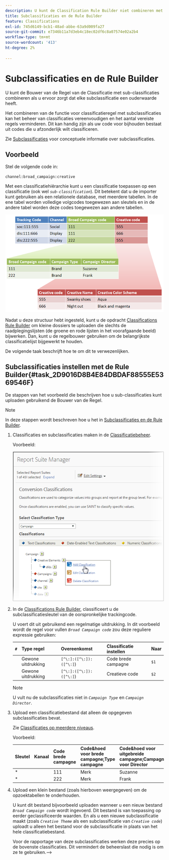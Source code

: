 ```yaml
---
description: U kunt de Classification Rule Builder niet combineren met subclassificaties.
title: Subclassificaties en de Rule Builder
feature: Classifications
exl-id: 745d6149-bcb1-48ad-abbe-63a9d009fa27
source-git-commit: e7346b11a7d3eb4c18ec02df6c8a07574e02a2b4
workflow-type: tm+mt
source-wordcount: '413'
ht-degree: 2%

---
```


# Subclassificaties en de Rule Builder

U kunt de Bouwer van de Regel van de Classificatie met sub-classificaties combineren als u ervoor zorgt dat elke subclassificatie een ouderwaarde heeft.

Het combineren van de functie voor classificatieregel met subclassificaties kan het beheer van classificaties vereenvoudigen en het aantal vereiste regels verminderen. Dit kan handig zijn als uw code voor bijhouden bestaat uit codes die u afzonderlijk wilt classificeren.

Zie [Subclassificaties](/help/components/classifications/c-sub-classifications.md) voor conceptuele informatie over subclassificaties.

## Voorbeeld

Stel de volgende code in:

`channel:broad_campaign:creative`

Met een classificatiehiërarchie kunt u een classificatie toepassen op een classificatie (ook wel *`sub-classification`*). Dit betekent dat u de importer kunt gebruiken als een relationele database, met meerdere tabellen. In de ene tabel worden volledige volgcodes toegewezen aan sleutels en in de andere tabel worden deze codes toegewezen aan andere tabellen.

![](assets/sub_class_table.png)

Nadat u deze structuur hebt ingesteld, kunt u de opdracht [Classifications Rule Builder](/help/components/classifications/crb/classification-rule-builder.md) om kleine dossiers te uploaden die slechts de raadplegingslijsten (de groene en rode lijsten in het voorafgaande beeld) bijwerken. Dan, kunt u de regelbouwer gebruiken om de belangrijkste classificatielijst bijgewerkt te houden.

De volgende taak beschrijft hoe te om dit te verwezenlijken.

## Subclassificaties instellen met de Rule Builder{#task_2D9016D8B4E84DBDAF88555E5369546F}

De stappen van het voorbeeld die beschrijven hoe u sub-classificaties kunt uploaden gebruikend de Bouwer van de Regel.

>[!NOTE]
>
>In deze stappen wordt beschreven hoe u het in [Subclassificaties en de Rule Builder](/help/components/classifications/crb/sub-classification-rule-builder.md).

1. Classificaties en subclassificaties maken in de [Classificatiebeheer](https://experienceleague.adobe.com/docs/analytics/components/classifications/c-classifications.html).

   Voorbeeld:

   ![Stapinfo](/help/admin/admin/assets/sub_class_create.png)

1. In de [Classifications Rule Builder](/help/components/classifications/crb/classification-rule-builder.md), classificeert u de subclassificatiesleutel van de oorspronkelijke trackingcode.

   U voert dit uit gebruikend een regelmatige uitdrukking. In dit voorbeeld wordt de regel voor vullen *`Broad Campaign code`* zou deze reguliere expressie gebruiken:

   | `#` | Type regel | Overeenkomst | Classificatie instellen | Naar |
   |---|---|---|---|---|
   |  | Gewone uitdrukking | `[^\:]:([^\:]):([^\:]`) | Code brede campagne | `$1` |
   |  | Gewone uitdrukking | `[^\:]:([^\:]):([^\:]`) | Creatieve code | `$2` |

   >[!NOTE]
   >
   >U vult nu de subclassificaties niet in *`Campaign Type`* en *`Campaign Director`*.

1. Upload een classificatiebestand dat alleen de opgegeven subclassificaties bevat.

   Zie [Classificaties op meerdere niveaus](/help/components/classifications/c-sub-classifications.md).

   Voorbeeld:

   | Sleutel | Kanaal | Code brede campagne | Code&amp;hoed voor brede campagne;Type campagne | Code&amp;hoed voor uitgebreide campagne;Campagne voor Director | ... |
   |---|---|---|---|---|---|
   | &#42; |  | 111 | Merk | Suzanne |  |
   | &#42; |  | 222 | Merk | Frank |  |

1. Upload een klein bestand (zoals hierboven weergegeven) om de opzoektabellen te onderhouden.

   U kunt dit bestand bijvoorbeeld uploaden wanneer u een nieuw bestand *`Broad Campaign code`* wordt ingevoerd. Dit bestand is van toepassing op eerder geclassificeerde waarden. En als u een nieuwe subclassificatie maakt (zoals *`Creative Theme`* als een subclassificatie van *`Creative code`*) uploadt u alleen het bestand voor de subclassificatie in plaats van het hele classificatiebestand.

   Voor de rapportage van deze subclassificaties werken deze precies op de bovenste classificaties. Dit vermindert de beheerslast die nodig is om ze te gebruiken.—>
